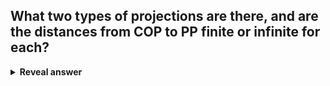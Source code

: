 ## What two types of projections are there, and are the distances from COP to PP finite or infinite for each?
<details>
<summary><b>Reveal answer</b></summary>
Perspective - finite<br>Parallel - infinite
</details>
